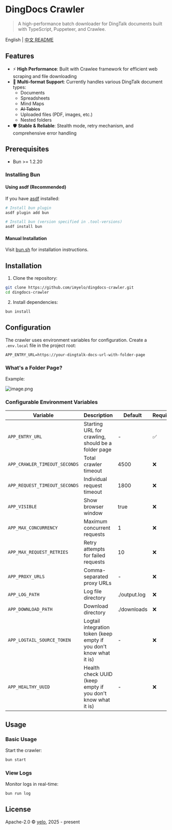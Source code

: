 # DingDocs Crawler

> A high-performance batch downloader for DingTalk documents built with TypeScript, Puppeteer, and Crawlee.

English | [中文 README](./README.zh-CN.md)

## Features

- ⚡ **High Performance**: Built with Crawlee framework for efficient web scraping and file downloading
- 📄 **Multi-format Support**: Currently handles various DingTalk document types:
  - Documents
  - Spreadsheets
  - Mind Maps
  - ~~AI Tables~~
  - Uploaded files (PDF, images, etc.)
  - Nested folders
- 🛡️ **Stable & Reliable**: Stealth mode, retry mechanism, and comprehensive error handling

## Prerequisites

- Bun >= 1.2.20

### Installing Bun

#### Using asdf (Recommended)

If you have [asdf](https://asdf-vm.com/) installed:

```bash
# Install bun plugin
asdf plugin add bun

# Install bun (version specified in .tool-versions)
asdf install bun
```

#### Manual Installation

Visit [bun.sh](https://bun.sh/) for installation instructions.

## Installation

1. Clone the repository:

```bash
git clone https://github.com/imyelo/dingdocs-crawler.git
cd dingdocs-crawler
```

2. Install dependencies:

```bash
bun install
```

## Configuration

The crawler uses environment variables for configuration. Create a `.env.local` file in the project root:

```env
APP_ENTRY_URL=https://your-dingtalk-docs-url-with-folder-page
```

### What's a Folder Page?

Example:

![image.png](https://cdn.sa.net/2025/08/13/chWdOjxZ37ymB5e.png)

### Configurable Environment Variables

| Variable                      | Description                                                         | Default      | Required |
| ----------------------------- | ------------------------------------------------------------------- | ------------ | -------- |
| `APP_ENTRY_URL`               | Starting URL for crawling, should be a folder page                  | -            | ✅       |
| `APP_CRAWLER_TIMEOUT_SECONDS` | Total crawler timeout                                               | 4500         | ❌       |
| `APP_REQUEST_TIMEOUT_SECONDS` | Individual request timeout                                          | 1800         | ❌       |
| `APP_VISIBLE`                 | Show browser window                                                 | true         | ❌       |
| `APP_MAX_CONCURRENCY`         | Maximum concurrent requests                                         | 1            | ❌       |
| `APP_MAX_REQUEST_RETRIES`     | Retry attempts for failed requests                                  | 10           | ❌       |
| `APP_PROXY_URLS`              | Comma-separated proxy URLs                                          | -            | ❌       |
| `APP_LOG_PATH`                | Log file directory                                                  | ./output.log | ❌       |
| `APP_DOWNLOAD_PATH`           | Download directory                                                  | ./downloads  | ❌       |
| `APP_LOGTAIL_SOURCE_TOKEN`    | Logtail integration token (keep empty if you don't know what it is) | -            | ❌       |
| `APP_HEALTHY_UUID`            | Health check UUID (keep empty if you don't know what it is)         | -            | ❌       |

## Usage

### Basic Usage

Start the crawler:

```bash
bun start
```

### View Logs

Monitor logs in real-time:

```bash
bun run log
```

## License

Apache-2.0 &copy; [yelo](https://github.com/imyelo), 2025 - present
